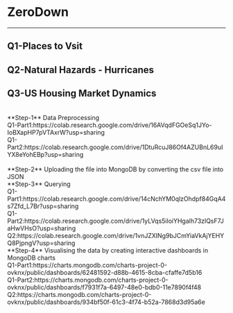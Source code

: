 # ZeroDown
-------
## Q1-Places to Vsit
## Q2-Natural Hazards - Hurricanes
## Q3-US Housing Market Dynamics
<br/>
**Step-1** Data Preprocessing<br/>
           Q1-Part1:https://colab.research.google.com/drive/16AVqdFGOeSq1JYo-IoBXapHP7pVTAxrW?usp=sharing<br/>
           Q1-Part2:https://colab.research.google.com/drive/1DtuRcuJ86Of4AZUBnL69uIYX8eYohEBp?usp=sharing<br/>
           <br/>
**Step-2** Uploading the file into MongoDB by converting the csv file into JSON <br/>
**Step-3** Querying <br/>
           Q1-Part1:https://colab.research.google.com/drive/14cNchYM0qlzOhdpf84GqA4s7Zfd_L7Br?usp=sharing<br/>
           Q1-Part2:https://colab.research.google.com/drive/1yLVqs5iloiYHgalh73zlQsF7JaHwVHsO?usp=sharing<br/>
           Q2:https://colab.research.google.com/drive/1vnJZXINg9bJCmYiaVkAjYEHYQ8PjpngV?usp=sharing<br/>
**Step-4** Visualising the data by creating interactive dashboards in MongoDB charts <br/> 
           Q1-Part1:https://charts.mongodb.com/charts-project-0-ovknx/public/dashboards/62481592-d88b-4615-8cba-cfaffe7d5b16<br/>
           Q1-Part2:https://charts.mongodb.com/charts-project-0-ovknx/public/dashboards/f7931f7a-6497-48e0-bdb0-11e7890f4f48<br/>
           Q2:https://charts.mongodb.com/charts-project-0-ovknx/public/dashboards/934bf50f-61c3-4f74-b52a-7868d3d95a6e<br/>
